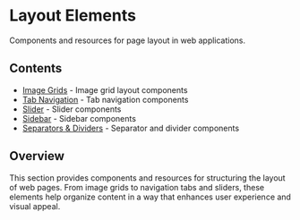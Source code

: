 # Layout Elements

Components and resources for page layout in web applications.

## Contents

- [Image Grids](image-grids.md) - Image grid layout components
- [Tab Navigation](tab-navigation.md) - Tab navigation components
- [Slider](slider.md) - Slider components
- [Sidebar](sidebar.md) - Sidebar components
- [Separators & Dividers](separators-dividers.md) - Separator and divider components

## Overview

This section provides components and resources for structuring the layout of web pages. From image grids to navigation tabs and sliders, these elements help organize content in a way that enhances user experience and visual appeal. 